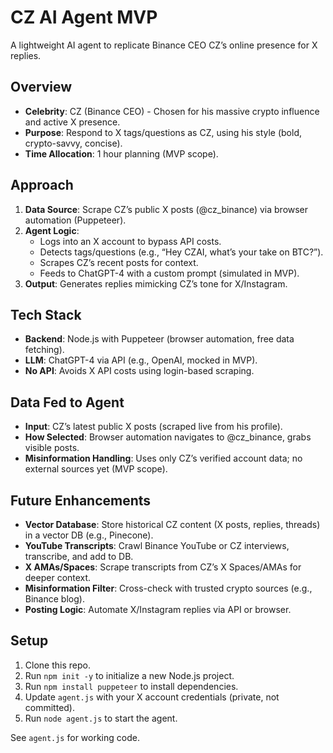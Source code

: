 # CZ AI Agent MVP
A lightweight AI agent to replicate Binance CEO CZ’s online presence for X replies.

## Overview
- **Celebrity**: CZ (Binance CEO) - Chosen for his massive crypto influence and active X presence.
- **Purpose**: Respond to X tags/questions as CZ, using his style (bold, crypto-savvy, concise).
- **Time Allocation**: 1 hour planning (MVP scope).

## Approach
1. **Data Source**: Scrape CZ’s public X posts (@cz_binance) via browser automation (Puppeteer).
2. **Agent Logic**: 
   - Logs into an X account to bypass API costs.
   - Detects tags/questions (e.g., “Hey CZAI, what’s your take on BTC?”).
   - Scrapes CZ’s recent posts for context.
   - Feeds to ChatGPT-4 with a custom prompt (simulated in MVP).
3. **Output**: Generates replies mimicking CZ’s tone for X/Instagram.

## Tech Stack
- **Backend**: Node.js with Puppeteer (browser automation, free data fetching).
- **LLM**: ChatGPT-4 via API (e.g., OpenAI, mocked in MVP).
- **No API**: Avoids X API costs using login-based scraping.

## Data Fed to Agent
- **Input**: CZ’s latest public X posts (scraped live from his profile).
- **How Selected**: Browser automation navigates to @cz_binance, grabs visible posts.
- **Misinformation Handling**: Uses only CZ’s verified account data; no external sources yet (MVP scope).

## Future Enhancements
- **Vector Database**: Store historical CZ content (X posts, replies, threads) in a vector DB (e.g., Pinecone).
- **YouTube Transcripts**: Crawl Binance YouTube or CZ interviews, transcribe, and add to DB.
- **X AMAs/Spaces**: Scrape transcripts from CZ’s X Spaces/AMAs for deeper context.
- **Misinformation Filter**: Cross-check with trusted crypto sources (e.g., Binance blog).
- **Posting Logic**: Automate X/Instagram replies via API or browser.

## Setup
1. Clone this repo.
2. Run `npm init -y` to initialize a new Node.js project.
3. Run `npm install puppeteer` to install dependencies.
4. Update `agent.js` with your X account credentials (private, not committed).
5. Run `node agent.js` to start the agent.

See `agent.js` for working code.
